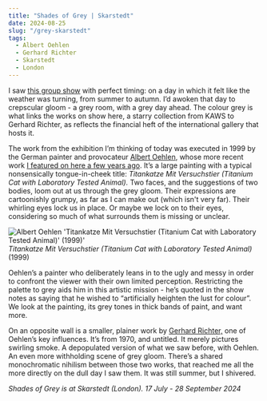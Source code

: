 ```yaml
---
title: "Shades of Grey | Skarstedt"
date: 2024-08-25
slug: "/grey-skarstedt"
tags:
  - Albert Oehlen
  - Gerhard Richter
  - Skarstedt
  - London
---
```


I saw [this group show](https://www.skarstedt.com/exhibitions/shades-of-grey/press-release) with perfect timing: on a day in which it felt like the weather was turning, from summer to autumn. I’d awoken that day to crepscular gloom - a grey room, with a grey day ahead. The colour grey is what links the works on show here, a starry collection from KAWS to Gerhard Richter, as reflects the financial heft of the international gallery that hosts it.

The work from the exhibition I’m thinking of today was executed in 1999 by the German painter and provocateur [Albert Oehlen](https://artangled.com/tags/albert-oehlen/), whose more recent work [I featured on here a few years ago](https://artangled.com/posts/oehlen-hetzler/). It’s a large painting with a typical nonsensically tongue-in-cheek title: _Titankatze Mit Versuchstier (Titanium Cat with Laboratory Tested Animal)._ Two faces, and the suggestions of two bodies, loom out at us through the grey gloom. Their expressions are cartoonishly grumpy, as far as I can make out (which isn't very far). Their whirling eyes lock us in place. Or maybe we lock on to their eyes, considering so much of what surrounds them is missing or unclear.

![Albert Oehlen 'Titankatze Mit Versuchstier (Titanium Cat with Laboratory Tested Animal)' (1999)'](/grey-skarstedt-1.jpeg)
_Titankatze Mit Versuchstier (Titanium Cat with Laboratory Tested Animal)_ (1999)

Oehlen’s a painter who deliberately leans in to the ugly and messy in order to confront the viewer with their own limited perception. Restricting the palette to grey aids him in this artistic mission - he’s quoted in the show notes as saying that he wished to “artificially heighten the lust for colour”. We look at the painting, its grey tones in thick bands of paint, and want more.

On an opposite wall is a smaller, plainer work by [Gerhard Richter,](https://artangled.com/tags/gerhard-richter/) one of Oehlen’s key influences. It’s from 1970, and untitled. It merely pictures swirling smoke. A depopulated version of what we saw before, with Oehlen. An even more withholding scene of grey gloom. There’s a shared monochromatic nihilism between those two works, that reached me all the more directly on the dull day I saw them. It was still summer, but I shivered.

_Shades of Grey is at Skarstedt (London). 17 July - 28 September 2024_
